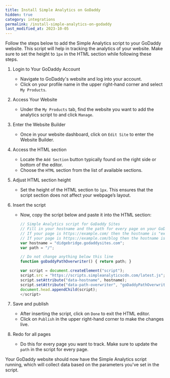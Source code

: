 ```yaml
---
title: Install Simple Analytics on GoDaddy
hidden: true
category: integrations
permalink: /install-simple-analytics-on-godaddy
last_modified_at: 2023-10-05
---
```


Follow the steps below to add the Simple Analytics script to your GoDaddy website. This script will help in tracking the analytics of your website. Make sure to set the height to `1px` in the HTML section while following these steps.

1. Login to Your GoDaddy Account
    - Navigate to GoDaddy's website and log into your account.
    - Click on your profile name in the upper right-hand corner and select `My Products`.

2. Access Your Website
    - Under the `My Products` tab, find the website you want to add the analytics script to and click `Manage`.

3. Enter the Website Builder
    - Once in your website dashboard, click on `Edit Site` to enter the Website Builder.

4. Access the HTML section
    - Locate the `Add Section` button typically found on the right side or bottom of the editor.
    - Choose the `HTML` section from the list of available sections.

5. Adjust HTML section height
    - Set the height of the HTML section to `1px`. This ensures that the script section does not affect your webpage’s layout.

6. Insert the script
    - Now, copy the script below and paste it into the HTML section:

      ```javascript
      // Simple Analytics script for GoDaddy Sites
      // Fill in your hostname and the path for every page on your GoDaddy site
      // If your page is https://example.com/ then the hostname is "example.com" and the path is "/"
      // If your page is https://example.com/blog then the hostname is "example.com" and the path is "/blog"
      var hostname = "didgebridge.godaddysites.com";
      var path = "/";
      
      // Do not change anything below this line
      function goDaddyPathOverwriter() { return path; }
      
      var script = document.createElement("script");
      script.src = "https://scripts.simpleanalyticscdn.com/latest.js";
      script.setAttribute("data-hostname", hostname);
      script.setAttribute("data-path-overwriter", "goDaddyPathOverwriter");
      document.head.appendChild(script);
      </script>
      ```

7. Save and publish
    - After inserting the script, click on `Done` to exit the HTML editor.
    - Click on `Publish` in the upper right-hand corner to make the changes live.
  
8. Redo for all pages
    - Do this for every page you want to track. Make sure to update the `path` in the script for every page.

Your GoDaddy website should now have the Simple Analytics script running, which will collect data based on the parameters you've set in the script.
